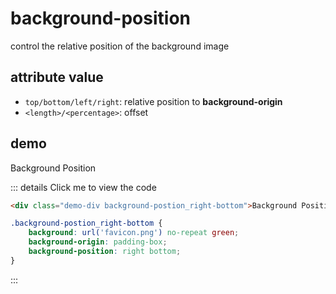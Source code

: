 # background-position

control the relative position of the background image

## attribute value

- `top/bottom/left/right`: relative position to **background-origin**
- `<length>/<percentage>`: offset

## demo

<div class="demo-div background-postion_right-bottom">Background Position</div>

::: details Click me to view the code
```html
<div class="demo-div background-postion_right-bottom">Background Position</div>
```

```css
.background-postion_right-bottom {
    background: url('favicon.png') no-repeat green;
    background-origin: padding-box;
    background-position: right bottom;
}
```
:::
